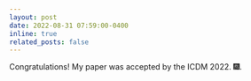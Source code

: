 ```yaml
---
layout: post
date: 2022-08-31 07:59:00-0400
inline: true
related_posts: false
---
```


Congratulations! My paper was accepted by the ICDM 2022. :fireworks:.